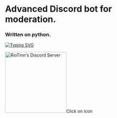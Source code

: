 # Advanced Discord bot for moderation.

### Written on python.

[![Typing SVG](https://readme-typing-svg.herokuapp.com?font=Montserrat&size=25&pause=1000&color=5F72B6&width=435&lines=My+Discord+server%3A)](https://git.io/typing-svg)

<a href="https://discord.gg/9TpGrWHWYF" title="RioTinn's Discord Server"><img src="https://www.freepnglogos.com/uploads/discord-logo-png/discord-server-news-kane-wrath-unofficial-bang-3.png" width="200" alt="RioTinn's Discord Server" /></a>Click on icon

